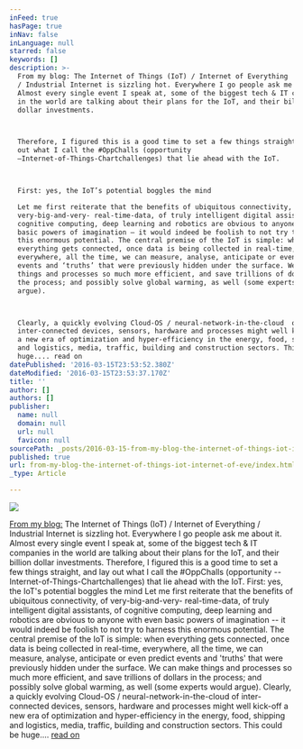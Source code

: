 ```yaml
---
inFeed: true
hasPage: true
inNav: false
inLanguage: null
starred: false
keywords: []
description: >-
  From my blog: The Internet of Things (IoT) / Internet of Everything
  / Industrial Internet is sizzling hot. Everywhere I go people ask me about it.
  Almost every single event I speak at, some of the biggest tech & IT companies
  in the world are talking about their plans for the IoT, and their billion
  dollar investments.



  Therefore, I figured this is a good time to set a few things straight, and lay
  out what I call the #OppChalls (opportunity
  –Internet-of-Things-Chartchallenges) that lie ahead with the IoT.



  First: yes, the IoT’s potential boggles the mind

  Let me first reiterate that the benefits of ubiquitous connectivity, of
  very-big-and-very- real-time-data, of truly intelligent digital assistants, of
  cognitive computing, deep learning and robotics are obvious to anyone with even
  basic powers of imagination – it would indeed be foolish to not try to harness
  this enormous potential. The central premise of the IoT is simple: when
  everything gets connected, once data is being collected in real-time,
  everywhere, all the time, we can measure, analyse, anticipate or even predict
  events and ‘truths’ that were previously hidden under the surface. We can make
  things and processes so much more efficient, and save trillions of dollars in
  the process; and possibly solve global warming, as well (some experts would
  argue).



  Clearly, a quickly evolving Cloud-OS / neural-network-in-the-cloud  of
  inter-connected devices, sensors, hardware and processes might well kick-off
  a new era of optimization and hyper-efficiency in the energy, food, shipping
  and logistics, media, traffic, building and construction sectors. This could be
  huge.... read on
datePublished: '2016-03-15T23:53:52.380Z'
dateModified: '2016-03-15T23:53:37.170Z'
title: ''
author: []
authors: []
publisher:
  name: null
  domain: null
  url: null
  favicon: null
sourcePath: _posts/2016-03-15-from-my-blog-the-internet-of-things-iot-internet-of-eve.md
published: true
url: from-my-blog-the-internet-of-things-iot-internet-of-eve/index.html
_type: Article

---
```

![](https://the-grid-user-content.s3-us-west-2.amazonaws.com/45a1084f-0a63-4340-ab99-2fa24f2104bd.jpg)

[From my blog:][0] The Internet of Things (IoT) / Internet of Everything / Industrial Internet is sizzling hot. Everywhere I go people ask me about it. Almost every single event I speak at, some of the biggest tech & IT companies in the world are talking about their plans for the IoT, and their billion dollar investments.
Therefore, I figured this is a good time to set a few things straight, and lay out what I call the \#OppChalls (opportunity --Internet-of-Things-Chartchallenges) that lie ahead with the IoT.
First: yes, the IoT's potential boggles the mind
Let me first reiterate that the benefits of ubiquitous connectivity, of very-big-and-very- real-time-data, of truly intelligent digital assistants, of cognitive computing, deep learning and robotics are obvious to anyone with even basic powers of imagination -- it would indeed be foolish to not try to harness this enormous potential. The central premise of the IoT is simple: when everything gets connected, once data is being collected in real-time, everywhere, all the time, we can measure, analyse, anticipate or even predict events and 'truths' that were previously hidden under the surface. We can make things and processes so much more efficient, and save trillions of dollars in the process; and possibly solve global warming, as well (some experts would argue).
Clearly, a quickly evolving Cloud-OS / neural-network-in-the-cloud of inter-connected devices, sensors, hardware and processes might well kick-off a new era of optimization and hyper-efficiency in the energy, food, shipping and logistics, media, traffic, building and construction sectors. This could be huge.... [read on][0]

[0]: http://www.futuristgerd.com/2015/06/18/the-internet-of-things-and-its-unintended-consequences-why-we-should-proceed-with-caution/